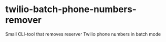 # twilio-batch-phone-numbers-remover
Small CLI-tool that removes reserver Twilio phone numbers in batch mode
